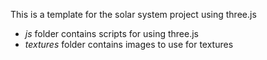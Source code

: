 This is a template for the solar system project using three.js
* *js* folder contains scripts for using three.js
* *textures* folder contains images to use for textures
